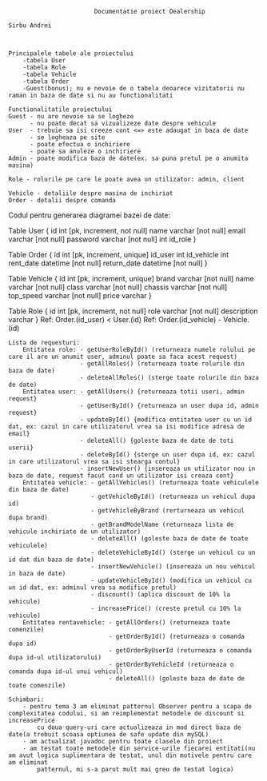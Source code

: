                             Documentatie proiect Dealership
                                                                                    Sirbu Andrei
                                                                                    
                                                                                    
                                                                                    
    Principalele tabele ale proiectului
        -tabela User
        -tabela Role
        -tabela Vehicle
        -tabela Order
        -Guest(bonus); nu e nevoie de o tabela deoarece vizitatorii nu raman in baza de date si nu au functionalitati
        
    Functionalitatile proiectului
    Guest - nu are nevoie sa se logheze 
          - nu poate decat sa vizualizeze date despre vehicule
    User  - trebuie sa isi creeze cont <=> este adaugat in baza de date
          - se logheaza pe site
          - poate efectua o inchiriere 
          - poate sa anuleze o inchiriere
    Admin - poate modifica baza de date(ex. sa puna pretul pe o anumita masina)
    
    Role - rolurile pe care le poate avea un utilizator: admin, client

    Vehicle - detaliile despre masina de inchiriat
    Order - detalii despre comanda

Codul pentru generarea diagramei bazei de date:
 
 
Table User {
  id int [pk, increment, not null]
  name varchar [not null]
  email varchar [not null]
  password varchar [not null]
  int id_role
}

Table Order {
  id int [pk, increment, unique]
  id_user int
  id_vehicle int 
  rent_date datetime [not null]
  return_date datetime [not null]
}

Table Vehicle {
  id int [pk, increment, unique]
  brand varchar [not null]
  name varchar [not null]
  class varchar [not null]
  chassis varchar [not null]
  top_speed varchar [not null]
  price varchar
}

Table Role {
  id int [pk, increment, not null]
  role varchar [not null]
  description varchar
}
Ref: Order.(id_user) < User.(id)
Ref: Order.(id_vehicle) - Vehicle.(id)

	Lista de requesturi:
		Entitatea role: - getUserRoleById() (returneaza numele rolului pe care il are un anumit user, adminul poate sa faca acest request)
						- getAllRoles() (returneaza toate rolurile din baza de date)
						- deleteAllRoles() (sterge toate rolurile din baza de date)
		Entitatea user: - getAllUsers() {returneaza totii useri, admin request}
						- getUserById() {returneaza un user dupa id, admin request}
						- updateById() {modifica entitatea user cu un id dat, ex: cazul in care utilizatorul vrea sa isi modifice adresa de email}
						- deleteAll() {goleste baza de date de toti userii}
						- deleteById() {sterge un user dupa id, ex: cazul in care utilizatorul vrea sa isi stearga contul}
						- insertNewUser() {insereaza un utilizator nou in baza de date, request facut cand un utilizator isi creaza cont}
		Entitatea vehicle: - getAllVehicles() (returneaza toate vehiculele din baza de date)
						   - getVehicleById() (returneaza un vehicul dupa id)
						   - getVehicleByBrand (rerturneaza un vehicul dupa brand)
						   - getBrandModelName (returneaza lista de vehicule inchiriate de un utilizator) 
						   - deleteAll() (goleste baza de date de toate vehiculele)
						   - deleteVehicleById() (sterge un vehicul cu un id dat din baza de date)
						   - insertNewVehicle() (insereaza un nou vehicul in baza de date)
						   - updateVehicleById() (modifica un vehicul cu un id dat, ex: adminul vrea sa modifice pretul)
						   - discount() (aplica discount de 10% la vehicule)
						   - increasePrice() (creste pretul cu 10% la vehicule)
		Entitatea rentavehicle: - getAllOrders() (returneaza toate comenzile)
								- getOrderById() (returneaza o comanda dupa id)
								- getOrderByUserId (returneaza o comanda dupa id-ul utilizatorului)
								- getOrderByVehicleId (returneaza o comanda dupa id-ul unui vehicul)
								- deleteAll() (goleste baza de date de toate comenzile)
								
	Schimbari:
		- pentru tema 3 am eliminat patternul Observer pentru a scapa de complexitatea codului, si am reimplementat metodele de discount si increasePrice
			cu doua query-uri care actualizeaza in mod direct baza de date(a trebuit scoasa optiunea de safe update din mySQL)
		- am actualizat javadoc pentru toate clasele din proiect
		- am testat toate metodele din service-urile fiecarei entitati(nu am avut logica suplimentara de testat, unul din motivele pentru care am eliminat 
			patternul, mi s-a parut mult mai greu de testat logica)
		